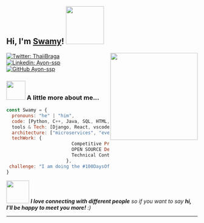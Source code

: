 <h2> Hi, I'm <a href='https://www.linkedin.com/in/yarramsetti-swamy/' target="_blank">Swamy</a>! <img src="https://octodex.github.com/images/skatetocat.png" width="100"></h2>
<!-- <img align='right' src="https://octodex.github.com/images/baracktocat.jpg" width="230"> -->
<!-- <img align='right' src="https://octodex.github.com/images/Fintechtocat.png" width="230"> -->
<!-- <img align='right' src="https://octodex.github.com/images/topguntocat.png" width="230"> -->
<!-- <img align='right' src="https://octodex.github.com/images/welcometocat.png" width="230"> -->
<img align='right' src="https://octodex.github.com/images/jetpacktocat.png" width="230">

[![Twitter: ThaiiBraga](https://img.shields.io/twitter/follow/Swamyyarramsetti?style=social)](https://twitter.com/Swamyyarramsetti)
[![Linkedin: Ayon-ssp](https://img.shields.io/badge/-yarramsetti-blue?style=flat-square&logo=Linkedin&logoColor=white&link=https://www.linkedin.com/in/yarramsetti-swamy/)](https://www.linkedin.com/in/ayon-ssp/)
[![GitHub Ayon-ssp](https://img.shields.io/github/followers/Ayon-ssp?label=follow&style=social)](https://github.com/Thaiane)


### <img src="https://media.giphy.com/media/VgCDAzcKvsR6OM0uWg/giphy.gif" width="50"> A little more about me...

```javascript
const Swamy = {
  pronouns: "he" | "him",
  code: [Python, C++, Java, SQL, HTML, CSS, PHP],
  tools & Tech: [Django, React, vscode, Node, PostgreSQL, Docker, Linux, Git],
  architecture: ["microservices", "event-driven", "design system pattern"],
  techWork: {
                        Competitive Programming: "Solving Problems",
                        OPEN SOURCE Dev : "RandomCoderOrg",
                        Technical Content Writer: "GeeksForGeeks"
                      },
 challenge: "I am doing the #100DaysOfCode challenge focused on Django, Django REST api, React and DSA"
}
```

<img src="https://media.giphy.com/media/LnQjpWaON8nhr21vNW/giphy.gif" width="60"> <em><b>I love connecting with different people</b> so if you want to say <b>hi, I'll be happy to meet you more!</b> :)</em>

---
